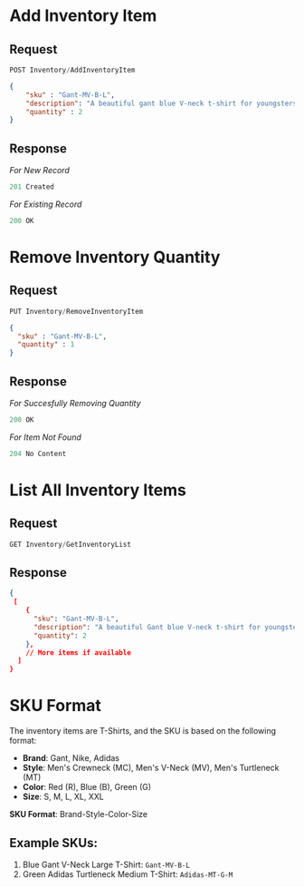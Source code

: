 # Add Inventory Item

## Request

```js
POST Inventory/AddInventoryItem
```

```json
{
    "sku" : "Gant-MV-B-L",
    "description": "A beautiful gant blue V-neck t-shirt for youngsters",
    "quantity" : 2
}
```

## Response
*For New Record*
```js
201 Created
```

*For Existing Record*
```js
200 OK
```

# Remove Inventory Quantity

## Request
```js
PUT Inventory/RemoveInventoryItem
```
```json
{
  "sku" : "Gant-MV-B-L",
  "quantity" : 1
}
```

## Response
*For Succesfully Removing Quantity*
```js
200 OK
```

*For Item Not Found*
```js
204 No Content
```

# List All Inventory Items

## Request
```js
GET Inventory/GetInventoryList
```

## Response

```json
{
 [
    {
      "sku": "Gant-MV-B-L",
      "description": "A beautiful Gant blue V-neck t-shirt for youngsters",
      "quantity": 2
    },
    // More items if available
  ]
}
```

# SKU Format

The inventory items are T-Shirts, and the SKU is based on the following format:

- **Brand**: Gant, Nike, Adidas
- **Style**: Men's Crewneck (MC), Men's V-Neck (MV), Men's Turtleneck (MT)
- **Color**: Red (R), Blue (B), Green (G)
- **Size**: S, M, L, XL, XXL

**SKU Format**: Brand-Style-Color-Size

## Example SKUs:

1. Blue Gant V-Neck Large T-Shirt: `Gant-MV-B-L`
2. Green Adidas Turtleneck Medium T-Shirt: `Adidas-MT-G-M`
